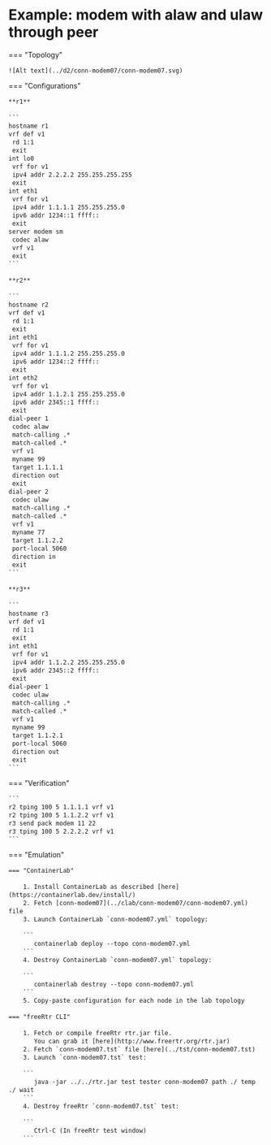 # Example: modem with alaw and ulaw through peer

=== "Topology"

    ![Alt text](../d2/conn-modem07/conn-modem07.svg)

=== "Configurations"

    **r1**

    ```
    hostname r1
    vrf def v1
     rd 1:1
     exit
    int lo0
     vrf for v1
     ipv4 addr 2.2.2.2 255.255.255.255
     exit
    int eth1
     vrf for v1
     ipv4 addr 1.1.1.1 255.255.255.0
     ipv6 addr 1234::1 ffff::
     exit
    server modem sm
     codec alaw
     vrf v1
     exit
    ```

    **r2**

    ```
    hostname r2
    vrf def v1
     rd 1:1
     exit
    int eth1
     vrf for v1
     ipv4 addr 1.1.1.2 255.255.255.0
     ipv6 addr 1234::2 ffff::
     exit
    int eth2
     vrf for v1
     ipv4 addr 1.1.2.1 255.255.255.0
     ipv6 addr 2345::1 ffff::
     exit
    dial-peer 1
     codec alaw
     match-calling .*
     match-called .*
     vrf v1
     myname 99
     target 1.1.1.1
     direction out
     exit
    dial-peer 2
     codec ulaw
     match-calling .*
     match-called .*
     vrf v1
     myname 77
     target 1.1.2.2
     port-local 5060
     direction in
     exit
    ```

    **r3**

    ```
    hostname r3
    vrf def v1
     rd 1:1
     exit
    int eth1
     vrf for v1
     ipv4 addr 1.1.2.2 255.255.255.0
     ipv6 addr 2345::2 ffff::
     exit
    dial-peer 1
     codec ulaw
     match-calling .*
     match-called .*
     vrf v1
     myname 99
     target 1.1.2.1
     port-local 5060
     direction out
     exit
    ```

=== "Verification"

    ```
    r2 tping 100 5 1.1.1.1 vrf v1
    r2 tping 100 5 1.1.2.2 vrf v1
    r3 send pack modem 11 22
    r3 tping 100 5 2.2.2.2 vrf v1
    ```

=== "Emulation"

    === "ContainerLab"

        1. Install ContainerLab as described [here](https://containerlab.dev/install/)  
        2. Fetch [conn-modem07](../clab/conn-modem07/conn-modem07.yml) file  
        3. Launch ContainerLab `conn-modem07.yml` topology:  

        ```
           containerlab deploy --topo conn-modem07.yml  
        ```
        4. Destroy ContainerLab `conn-modem07.yml` topology:  

        ```
           containerlab destroy --topo conn-modem07.yml  
        ```
        5. Copy-paste configuration for each node in the lab topology

    === "freeRtr CLI"

        1. Fetch or compile freeRtr rtr.jar file.  
           You can grab it [here](http://www.freertr.org/rtr.jar)  
        2. Fetch `conn-modem07.tst` file [here](../tst/conn-modem07.tst)  
        3. Launch `conn-modem07.tst` test:  

        ```
           java -jar ../../rtr.jar test tester conn-modem07 path ./ temp ./ wait
        ```
        4. Destroy freeRtr `conn-modem07.tst` test:  

        ```
           Ctrl-C (In freeRtr test window)
        ```

